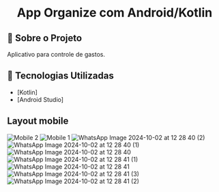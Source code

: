 <h1 align="center">
    <br>App Organize com Android/Kotlin <br/>
</h1>

## :bookmark: Sobre o Projeto

Aplicativo para controle de gastos.

## :rocket: Tecnologias Utilizadas

- [Kotlin]
- [Android Studio]

## Layout mobile
![Mobile 2](https://github.com/user-attachments/assets/e0cd35a7-1acf-4c40-8a74-d58844935cde)
![Mobile 1](https://github.com/user-attachments/assets/d7b6e4f8-83af-4d8a-a3cd-b43e9eb7f348) 
![WhatsApp Image 2024-10-02 at 12 28 40 (2)](https://github.com/user-attachments/assets/7be78627-ae33-4771-8923-b2d5434714c5)
![WhatsApp Image 2024-10-02 at 12 28 40 (1)](https://github.com/user-attachments/assets/98f4b85a-b89f-45db-aabf-679d6922a062)
![WhatsApp Image 2024-10-02 at 12 28 40](https://github.com/user-attachments/assets/141e672d-306b-4961-aad8-e4dfb3b4a126)
![WhatsApp Image 2024-10-02 at 12 28 41 (1)](https://github.com/user-attachments/assets/fe0b75fc-11b1-435b-945a-78a4c9e69354)
![WhatsApp Image 2024-10-02 at 12 28 41](https://github.com/user-attachments/assets/b25b4469-ca6a-485f-aa05-dda465723527)
![WhatsApp Image 2024-10-02 at 12 28 41 (3)](https://github.com/user-attachments/assets/ce6ac696-1a7f-4e89-8afb-8edc1bfaf33d)
![WhatsApp Image 2024-10-02 at 12 28 41 (2)](https://github.com/user-attachments/assets/2744df50-fdcb-426a-862f-15a7ffadceb8)



